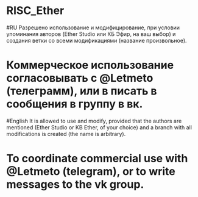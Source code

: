 # RISC_Ether
#RU
Разрешено использование и модифицирование, при условии упоминания авторов (Ether Studio или КБ Эфир, на ваш выбор) и создания ветки со всеми модификациями (название произвольное).
# Коммерческое использование согласовывать с @Letmeto (телеграмм), или в писать в сообщения в группу в вк. 

#English
It is allowed to use and modify, provided that the authors are mentioned (Ether Studio or KB Ether, of your choice) and a branch with all modifications is created (the name is arbitrary).
# To coordinate commercial use with @Letmeto (telegram), or to write messages to the vk group.
